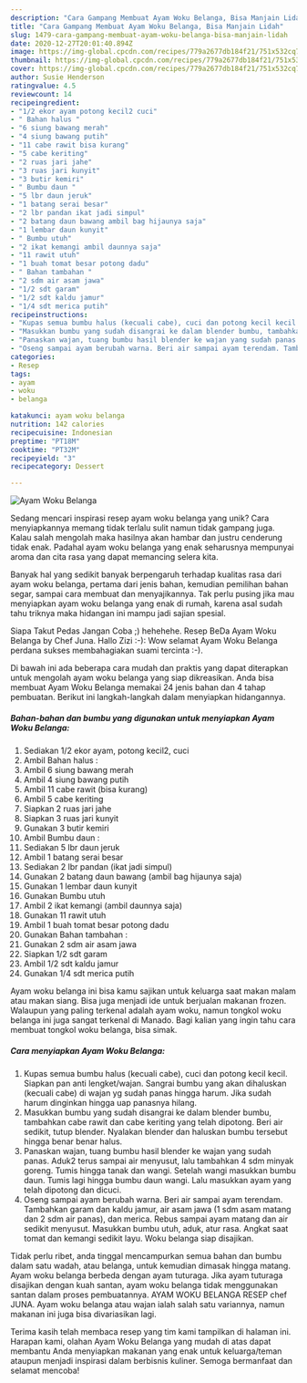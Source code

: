 ```yaml
---
description: "Cara Gampang Membuat Ayam Woku Belanga, Bisa Manjain Lidah"
title: "Cara Gampang Membuat Ayam Woku Belanga, Bisa Manjain Lidah"
slug: 1479-cara-gampang-membuat-ayam-woku-belanga-bisa-manjain-lidah
date: 2020-12-27T20:01:40.894Z
image: https://img-global.cpcdn.com/recipes/779a2677db184f21/751x532cq70/ayam-woku-belanga-foto-resep-utama.jpg
thumbnail: https://img-global.cpcdn.com/recipes/779a2677db184f21/751x532cq70/ayam-woku-belanga-foto-resep-utama.jpg
cover: https://img-global.cpcdn.com/recipes/779a2677db184f21/751x532cq70/ayam-woku-belanga-foto-resep-utama.jpg
author: Susie Henderson
ratingvalue: 4.5
reviewcount: 14
recipeingredient:
- "1/2 ekor ayam potong kecil2 cuci"
- " Bahan halus "
- "6 siung bawang merah"
- "4 siung bawang putih"
- "11 cabe rawit bisa kurang"
- "5 cabe keriting"
- "2 ruas jari jahe"
- "3 ruas jari kunyit"
- "3 butir kemiri"
- " Bumbu daun "
- "5 lbr daun jeruk"
- "1 batang serai besar"
- "2 lbr pandan ikat jadi simpul"
- "2 batang daun bawang ambil bag hijaunya saja"
- "1 lembar daun kunyit"
- " Bumbu utuh"
- "2 ikat kemangi ambil daunnya saja"
- "11 rawit utuh"
- "1 buah tomat besar potong dadu"
- " Bahan tambahan "
- "2 sdm air asam jawa"
- "1/2 sdt garam"
- "1/2 sdt kaldu jamur"
- "1/4 sdt merica putih"
recipeinstructions:
- "Kupas semua bumbu halus (kecuali cabe), cuci dan potong kecil kecil. Siapkan pan anti lengket/wajan. Sangrai bumbu yang akan dihaluskan (kecuali cabe) di wajan yg sudah panas hingga harum. Jika sudah harum dinginkan hingga uap panasnya hilang."
- "Masukkan bumbu yang sudah disangrai ke dalam blender bumbu, tambahkan cabe rawit dan cabe keriting yang telah dipotong. Beri air sedikit, tutup blender. Nyalakan blender dan haluskan bumbu tersebut hingga benar benar halus."
- "Panaskan wajan, tuang bumbu hasil blender ke wajan yang sudah panas. Aduk2 terus sampai air menyusut, lalu tambahkan 4 sdm minyak goreng. Tumis hingga tanak dan wangi. Setelah wangi masukkan bumbu daun. Tumis lagi hingga bumbu daun wangi. Lalu masukkan ayam yang telah dipotong dan dicuci."
- "Oseng sampai ayam berubah warna. Beri air sampai ayam terendam. Tambahkan garam dan kaldu jamur, air asam jawa (1 sdm asam matang dan 2 sdm air panas), dan merica. Rebus sampai ayam matang dan air sedikit menyusut. Masukkan bumbu utuh, aduk, atur rasa. Angkat saat tomat dan kemangi sedikit layu. Woku belanga siap disajikan."
categories:
- Resep
tags:
- ayam
- woku
- belanga

katakunci: ayam woku belanga 
nutrition: 142 calories
recipecuisine: Indonesian
preptime: "PT18M"
cooktime: "PT32M"
recipeyield: "3"
recipecategory: Dessert

---
```



![Ayam Woku Belanga](https://img-global.cpcdn.com/recipes/779a2677db184f21/751x532cq70/ayam-woku-belanga-foto-resep-utama.jpg)

Sedang mencari inspirasi resep ayam woku belanga yang unik? Cara menyiapkannya memang tidak terlalu sulit namun tidak gampang juga. Kalau salah mengolah maka hasilnya akan hambar dan justru cenderung tidak enak. Padahal ayam woku belanga yang enak seharusnya mempunyai aroma dan cita rasa yang dapat memancing selera kita.

Banyak hal yang sedikit banyak berpengaruh terhadap kualitas rasa dari ayam woku belanga, pertama dari jenis bahan, kemudian pemilihan bahan segar, sampai cara membuat dan menyajikannya. Tak perlu pusing jika mau menyiapkan ayam woku belanga yang enak di rumah, karena asal sudah tahu triknya maka hidangan ini mampu jadi sajian spesial.

Siapa Takut Pedas Jangan Coba ;) hehehehe. Resep BeDa Ayam Woku Belanga by Chef Juna. Hallo Zizi :-): Wow selamat Ayam Woku Belanga perdana sukses membahagiakan suami tercinta :-).


Di bawah ini ada beberapa cara mudah dan praktis yang dapat diterapkan untuk mengolah ayam woku belanga yang siap dikreasikan. Anda bisa membuat Ayam Woku Belanga memakai 24 jenis bahan dan 4 tahap pembuatan. Berikut ini langkah-langkah dalam menyiapkan hidangannya.

<!--inarticleads1-->

##### Bahan-bahan dan bumbu yang digunakan untuk menyiapkan Ayam Woku Belanga:

1. Sediakan 1/2 ekor ayam, potong kecil2, cuci
1. Ambil  Bahan halus :
1. Ambil 6 siung bawang merah
1. Ambil 4 siung bawang putih
1. Ambil 11 cabe rawit (bisa kurang)
1. Ambil 5 cabe keriting
1. Siapkan 2 ruas jari jahe
1. Siapkan 3 ruas jari kunyit
1. Gunakan 3 butir kemiri
1. Ambil  Bumbu daun :
1. Sediakan 5 lbr daun jeruk
1. Ambil 1 batang serai besar
1. Sediakan 2 lbr pandan (ikat jadi simpul)
1. Gunakan 2 batang daun bawang (ambil bag hijaunya saja)
1. Gunakan 1 lembar daun kunyit
1. Gunakan  Bumbu utuh
1. Ambil 2 ikat kemangi (ambil daunnya saja)
1. Gunakan 11 rawit utuh
1. Ambil 1 buah tomat besar potong dadu
1. Gunakan  Bahan tambahan :
1. Gunakan 2 sdm air asam jawa
1. Siapkan 1/2 sdt garam
1. Ambil 1/2 sdt kaldu jamur
1. Gunakan 1/4 sdt merica putih


Ayam woku belanga ini bisa kamu sajikan untuk keluarga saat makan malam atau makan siang. Bisa juga menjadi ide untuk berjualan makanan frozen. Walaupun yang paling terkenal adalah ayam woku, namun tongkol woku belanga ini juga sangat terkenal di Manado. Bagi kalian yang ingin tahu cara membuat tongkol woku belanga, bisa simak. 

<!--inarticleads2-->

##### Cara menyiapkan Ayam Woku Belanga:

1. Kupas semua bumbu halus (kecuali cabe), cuci dan potong kecil kecil. Siapkan pan anti lengket/wajan. Sangrai bumbu yang akan dihaluskan (kecuali cabe) di wajan yg sudah panas hingga harum. Jika sudah harum dinginkan hingga uap panasnya hilang.
1. Masukkan bumbu yang sudah disangrai ke dalam blender bumbu, tambahkan cabe rawit dan cabe keriting yang telah dipotong. Beri air sedikit, tutup blender. Nyalakan blender dan haluskan bumbu tersebut hingga benar benar halus.
1. Panaskan wajan, tuang bumbu hasil blender ke wajan yang sudah panas. Aduk2 terus sampai air menyusut, lalu tambahkan 4 sdm minyak goreng. Tumis hingga tanak dan wangi. Setelah wangi masukkan bumbu daun. Tumis lagi hingga bumbu daun wangi. Lalu masukkan ayam yang telah dipotong dan dicuci.
1. Oseng sampai ayam berubah warna. Beri air sampai ayam terendam. Tambahkan garam dan kaldu jamur, air asam jawa (1 sdm asam matang dan 2 sdm air panas), dan merica. Rebus sampai ayam matang dan air sedikit menyusut. Masukkan bumbu utuh, aduk, atur rasa. Angkat saat tomat dan kemangi sedikit layu. Woku belanga siap disajikan.


Tidak perlu ribet, anda tinggal mencampurkan semua bahan dan bumbu dalam satu wadah, atau belanga, untuk kemudian dimasak hingga matang. Ayam woku belanga berbeda dengan ayam tuturaga. Jika ayam tuturaga disajikan dengan kuah santan, ayam woku belanga tidak menggunakan santan dalam proses pembuatannya. AYAM WOKU BELANGA RESEP chef JUNA. Ayam woku belanga atau wajan ialah salah satu variannya, namun makanan ini juga bisa divariasikan lagi. 

Terima kasih telah membaca resep yang tim kami tampilkan di halaman ini. Harapan kami, olahan Ayam Woku Belanga yang mudah di atas dapat membantu Anda menyiapkan makanan yang enak untuk keluarga/teman ataupun menjadi inspirasi dalam berbisnis kuliner. Semoga bermanfaat dan selamat mencoba!
